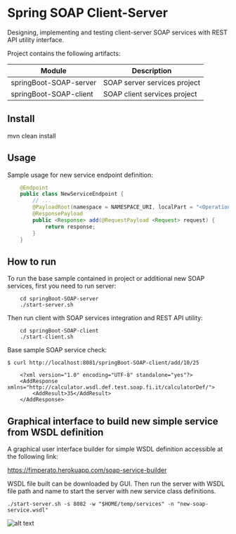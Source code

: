 Spring SOAP Client-Server
==========================

Designing, implementing and testing client-server SOAP services with REST API utility interface. 

Project contains the following artifacts:

| Module | Description |
|---|---|
| springBoot-SOAP-server | SOAP server services project |
| springBoot-SOAP-client | SOAP client services project |

## Install
mvn clean install

## Usage

Sample usage for new service endpoint definition:

```java
    @Endpoint
    public class NewServiceEndpoint {
        // ...
        @PayloadRoot(namespace = NAMESPACE_URI, localPart = "<Operation>")
        @ResponsePayload
        public <Response> add(@RequestPayload <Request> request) {
            return response;
        }
    }
```

## How to run
To run the base sample contained in project or additional new SOAP services, first you need to run server:

```
    cd springBoot-SOAP-server
    ./start-server.sh
```    

Then run client with SOAP services integration and REST API utility: 

```
    cd springBoot-SOAP-client
    ./start-client.sh
```

Base sample SOAP service check:

`$ curl http://localhost:8081/springBoot-SOAP-client/add/10/25`

```
    <?xml version="1.0" encoding="UTF-8" standalone="yes"?>
    <AddResponse xmlns="http://calculator.wsdl.def.test.soap.fi.it/calculatorDef/">
        <AddResult>35</AddResult>
    </AddResponse>
```

## Graphical interface to build new simple service from WSDL definition

A graphical user interface builder for simple WSDL definition accessible at the following link: 

https://fimperato.herokuapp.com/soap-service-builder

WSDL file built can be downloaded by GUI. Then run the server with WSDL file path and name to start the server with new service class definitions.

```./start-server.sh -s 8082 -w "$HOME/temp/services" -n "new-soap-service.wsdl"```

![alt text](https://github.com/fimperato/springBoot-SOAP-client-server/blob/master/utility/images/graphicalInterfaceWSDLBuilder.png?raw=true)


